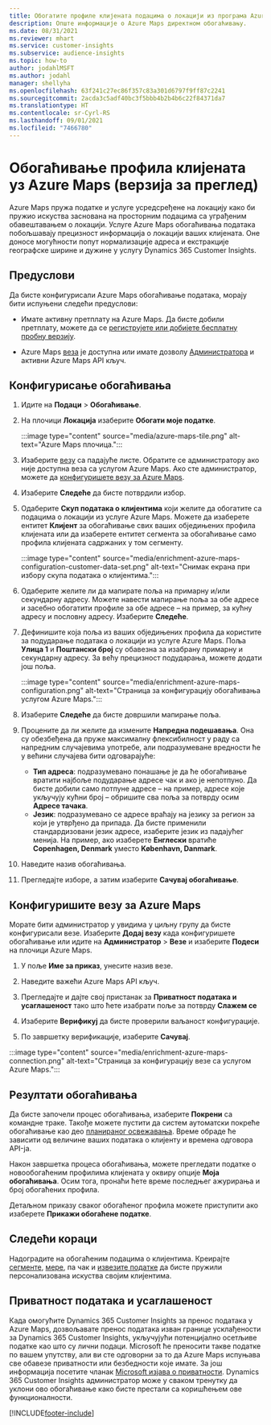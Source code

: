 ```yaml
---
title: Обогатите профиле клијената подацима о локацији из програма Azure Maps
description: Опште информације о Azure Maps директном обогаћивању.
ms.date: 08/31/2021
ms.reviewer: mhart
ms.service: customer-insights
ms.subservice: audience-insights
ms.topic: how-to
author: jodahlMSFT
ms.author: jodahl
manager: shellyha
ms.openlocfilehash: 63f241c27ec86f357c83a301d6797f9ff87c2241
ms.sourcegitcommit: 2acda3c5adf40bc3f5bbb4b2b4b6c22f84371da7
ms.translationtype: HT
ms.contentlocale: sr-Cyrl-RS
ms.lasthandoff: 09/01/2021
ms.locfileid: "7466780"
---
```

# <a name="enrichment-of-customer-profiles-with-azure-maps-preview"></a>Обогаћивање профила клијената уз Azure Maps (верзија за преглед)

Azure Maps пружа податке и услуге усредсређене на локацију како би пружио искуства заснована на просторним подацима са уграђеним обавештавањем о локацији. Услуге Azure Maps обогаћивања података побољшавају прецизност информација о локацији ваших клијената. Оне доносе могућности попут нормализације адреса и екстракције географске ширине и дужине у услугу Dynamics 365 Customer Insights.

## <a name="prerequisites"></a>Предуслови

Да бисте конфигурисали Azure Maps обогаћивање података, морају бити испуњени следећи предуслови:

- Имате активну претплату на Azure Maps. Да бисте добили претплату, можете да се [региструјете или добијете бесплатну пробну верзију](https://azure.microsoft.com/services/azure-maps/).

- Azure Maps [веза](connections.md) је доступна *или* имате дозволу [Администратора](permissions.md#administrator) и активни Azure Maps API кључ.

## <a name="configure-the-enrichment"></a>Конфигурисање обогаћивања

1. Идите на **Подаци** > **Обогаћивање**. 

1. На плочици **Локација** изаберите **Обогати моје податке**.

   :::image type="content" source="media/azure-maps-tile.png" alt-text="Azure Maps плочица.":::

1. Изаберите [везу](connections.md) са падајуће листе. Обратите се администратору ако није доступна веза са услугом Azure Maps. Ако сте администратор, можете да [конфигуришете везу за Azure Maps](#configure-the-connection-for-azure-maps). 

1. Изаберите **Следеће** да бисте потврдили избор.

1. Одаберите **Скуп података о клијентима** који желите да обогатите са подацима о локацији из услуге Azure Maps. Можете да изаберете ентитет **Клијент** за обогаћивање свих ваших обједињених профила клијената или да изаберете ентитет сегмента за обогаћивање само профила клијената садржаних у том сегменту.

    :::image type="content" source="media/enrichment-azure-maps-configuration-customer-data-set.png" alt-text="Снимак екрана при избору скупа података о клијентима.":::

1. Одаберите желите ли да мапирате поља на примарну и/или секундарну адресу. Можете навести мапирање поља за обе адресе и засебно обогатити профиле за обе адресе – на пример, за кућну адресу и пословну адресу. Изаберите **Следеће**.

1. Дефинишите која поља из ваших обједињених профила да користите за подударање података о локацији из услуге Azure Maps. Поља **Улица 1** и **Поштански број** су обавезна за изабрану примарну и секундарну адресу. За већу прецизност подударања, можете додати још поља.

   :::image type="content" source="media/enrichment-azure-maps-configuration.png" alt-text="Страница за конфигурацију обогаћивања услугом Azure Maps.":::

1. Изаберите **Следеће** да бисте довршили мапирање поља.

1. Процените да ли желите да измените **Напредна подешавања**. Она су обезбеђена да пруже максималну флексибилност у раду са напредним случајевима употребе, али подразумеване вредности ће у већини случајева бити одговарајуће:
   - **Тип адреса**: подразумевано понашање је да ће обогаћивање вратити најбоље подударање адресе чак и ако је непотпуно. Да бисте добили само потпуне адресе – на пример, адресе које укључују кућни број – обришите сва поља за потврду осим **Адресе тачака**. 
   - **Језик**: подразумевано се адресе враћају на језику за регион за који је утврђено да припада. Да бисте применили стандардизовани језик адресе, изаберите језик из падајућег менија. На пример, ако изаберете **Енглески** вратиће **Copenhagen, Denmark** уместо **København, Danmark**.

1. Наведите назив обогаћивања.

1. Прегледајте изборе, а затим изаберите **Сачувај обогаћивање**.

## <a name="configure-the-connection-for-azure-maps"></a>Конфигуришите везу за Azure Maps

Морате бити администратор у увидима у циљну групу да бисте конфигурисали везе. Изаберите **Додај везу** када конфигуришете обогаћивање или идите на **Администратор** > **Везе** и изаберите **Подеси** на плочици Azure Maps.

1. У поље **Име за приказ**, унесите назив везе.

1. Наведите важећи Azure Maps API кључ.

1. Прегледајте и дајте свој пристанак за **Приватност података и усаглашеност** тако што ћете изабрати поље за потврду **Слажем се**

1. Изаберите **Верификуј** да бисте проверили ваљаност конфигурације.

1. По завршетку верификације, изаберите **Сачувај**.

:::image type="content" source="media/enrichment-azure-maps-connection.png" alt-text="Страница за конфигурацију везе са услугом Azure Maps.":::

## <a name="enrichment-results"></a>Резултати обогаћивања

Да бисте започели процес обогаћивања, изаберите **Покрени** са командне траке. Такође можете пустити да систем аутоматски покреће обогаћивање као део [планираног освежавања](system.md#schedule-tab). Време обраде ће зависити од величине ваших података о клијенту и времена одговора API-ја.

Након завршетка процеса обогаћивања, можете прегледати податке о новообогаћеним профилима клијената у оквиру опције **Моја обогаћивања**. Осим тога, пронаћи ћете време последњег ажурирања и број обогаћених профила.

Детаљном приказу сваког обогаћеног профила можете приступити ако изаберете **Прикажи обогаћене податке**.

## <a name="next-steps"></a>Следећи кораци

Надоградите на обогаћеним подацима о клијентима. Креирајте [сегменте](segments.md), [мере](measures.md), па чак и [извезите податке](export-destinations.md) да бисте пружили персонализована искуства својим клијентима.

## <a name="data-privacy-and-compliance"></a>Приватност података и усаглашеност

Када омогућите Dynamics 365 Customer Insights за пренос података у Azure Maps, дозвољавате пренос података изван границе усклађености за Dynamics 365 Customer Insights, укључујући потенцијално осетљиве податке као што су лични подаци. Microsoft ће преносити такве податке по вашем упутству, али ви сте одговорни за то да Azure Maps испуњава све обавезе приватности или безбедности које имате. За још информација посетите чланак [Microsoft изјава о приватности](https://go.microsoft.com/fwlink/?linkid=396732).
Dynamics 365 Customer Insights администратор може у сваком тренутку да уклони ово обогаћивање како бисте престали са коришћењем ове функционалности.

[!INCLUDE[footer-include](../includes/footer-banner.md)]
